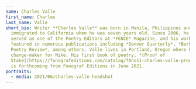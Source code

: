 ```yaml
---
name: Charles Valle
first_name: Charles
last_name: Valle
short_bio: Writer **Charles Valle** was born in Manila, Philippines and
  immigrated to California when he was seven years old. Since 2006, he has
  served as one of the Poetry Editors at *FENCE* Magazine, and his work has been
  featured in numerous publications including *Denver Quarterly*, *Berkeley
  Poetry Review*, among others. Valle lives in Portland, Oregon where he is a
  change-maker for Nike. His first book of poetry, *[Proof of
  Stake](https://fonografeditions.com/catalog/f0no11-charles-valle-proof-of-stake-an-elegy/)*,
  is forthcoming from Fonograf Editions in June 2021.
portraits:
  - media: 2021/06/charles-valle-headshot
---
```

